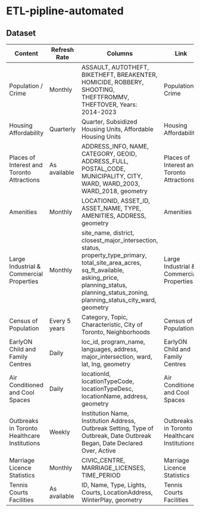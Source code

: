 # ETL-pipline-automated

## Dataset

| Content | Refresh Rate | Columns | Link |
|---------|---------------|---------|------|
| Population / Crime | Monthly | ASSAULT, AUTOTHEFT, BIKETHEFT, BREAKENTER, HOMICIDE, ROBBERY, SHOOTING, THEFTFROMMV, THEFTOVER, Years: 2014-2023 | Population / Crime |
| Housing Affordability | Quarterly | Quarter, Subsidized Housing Units, Affordable Housing Units | Housing Affordability |
| Places of Interest and Toronto Attractions | As available | ADDRESS_INFO, NAME, CATEGORY, GEOID, ADDRESS_FULL, POSTAL_CODE, MUNICIPALITY, CITY, WARD, WARD_2003, WARD_2018, geometry | Places of Interest and Toronto Attractions |
| Amenities | Monthly | LOCATIONID, ASSET_ID, ASSET_NAME, TYPE, AMENITIES, ADDRESS, geometry | Amenities |
| Large Industrial & Commercial Properties | Monthly | site_name, district, closest_major_intersection, status, property_type_primary, total_site_area_acres, sq_ft_available, asking_price, planning_status, planning_status_zoning, planning_status_city_ward, geometry | Large Industrial & Commercial Properties |
| Census of Population | Every 5 years | Category, Topic, Characteristic, City of Toronto, Neighborhoods | Census of Population |
| EarlyON Child and Family Centres | Daily | loc_id, program_name, languages, address, major_intersection, ward, lat, lng, geometry | EarlyON Child and Family Centres |
| Air Conditioned and Cool Spaces | Daily | locationId, locationTypeCode, locationTypeDesc, locationName, address, geometry | Air Conditioned and Cool Spaces |
| Outbreaks in Toronto Healthcare Institutions | Weekly | Institution Name, Institution Address, Outbreak Setting, Type of Outbreak, Date Outbreak Began, Date Declared Over, Active | Outbreaks in Toronto Healthcare Institutions |
| Marriage Licence Statistics | Monthly | CIVIC_CENTRE, MARRIAGE_LICENSES, TIME_PERIOD | Marriage Licence Statistics |
| Tennis Courts Facilities | As available | ID, Name, Type, Lights, Courts, LocationAddress, WinterPlay, geometry | Tennis Courts Facilities |
